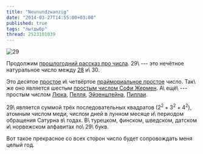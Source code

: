```yaml
---
title: "Neunundzwanzig"
date: "2014-03-27T14:55:00+03:00"
published: true
tags: "лытдыбр"
thread: 2523101039
---
```


![29](/images/3rd-party/29.jpg "29")

Продолжим [прошлогодний рассказ про числа][achtundzwanzig]. 29\ --- это нечётное натуральное число между
[28][achtundzwanzig] и\ 30.

Это десятое [простое][prime] и\ четвёртое [праймориальное простое][primorial] число. Так\ же оно является шестым
[простым числом Софи Жермен][germain]. А\ ещё\ --- простым числом [Люка][lucas], [Пелля][pell],
[Эйзенштейна][eisenstein], [Пиллаи][pillai].

29\ является суммой трёх последовательных квадратов ($2^2 + 3^2 + 4^2$), атомным числом меди, числом дней в лунном
месяце и\ периодом обращения Сатурна в\ годах. В\ турецком, финском, шведском, датском и\ норвежском алфавитах
по\ 29\ букв.

Вот такое прекрасное со всех сторон число будет сопровождать меня целый год.

[achtundzwanzig]: /post/achtundzwanzig/
[eisenstein]: http://en.wikipedia.org/wiki/Eisenstein_prime
[germain]: http://en.wikipedia.org/wiki/Sophie_Germain_prime
[lucas]: http://en.wikipedia.org/wiki/Lucas_number#Lucas_primes
[pell]: http://en.wikipedia.org/wiki/Pell_number#Primes_and_squares
[pillai]: http://en.wikipedia.org/wiki/Pillai_prime
[prime]: http://en.wikipedia.org/wiki/Prime_number
[primorial]: http://en.wikipedia.org/wiki/Primorial_prime
